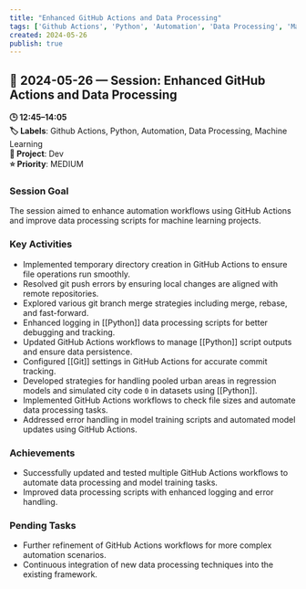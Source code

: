 ```yaml
---
title: "Enhanced GitHub Actions and Data Processing"
tags: ['Github Actions', 'Python', 'Automation', 'Data Processing', 'Machine Learning']
created: 2024-05-26
publish: true
---
```


## 📅 2024-05-26 — Session: Enhanced GitHub Actions and Data Processing

**🕒 12:45–14:05**  
**🏷️ Labels**: Github Actions, Python, Automation, Data Processing, Machine Learning  
**📂 Project**: Dev  
**⭐ Priority**: MEDIUM  


### Session Goal
The session aimed to enhance automation workflows using GitHub Actions and improve data processing scripts for machine learning projects.

### Key Activities
- Implemented temporary directory creation in GitHub Actions to ensure file operations run smoothly.
- Resolved git push errors by ensuring local changes are aligned with remote repositories.
- Explored various git branch merge strategies including merge, rebase, and fast-forward.
- Enhanced logging in [[Python]] data processing scripts for better debugging and tracking.
- Updated GitHub Actions workflows to manage [[Python]] script outputs and ensure data persistence.
- Configured [[Git]] settings in GitHub Actions for accurate commit tracking.
- Developed strategies for handling pooled urban areas in regression models and simulated city code `0` in datasets using [[Python]].
- Implemented GitHub Actions workflows to check file sizes and automate data processing tasks.
- Addressed error handling in model training scripts and automated model updates using GitHub Actions.

### Achievements
- Successfully updated and tested multiple GitHub Actions workflows to automate data processing and model training tasks.
- Improved data processing scripts with enhanced logging and error handling.

### Pending Tasks
- Further refinement of GitHub Actions workflows for more complex automation scenarios.
- Continuous integration of new data processing techniques into the existing framework.
